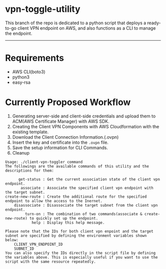 # vpn-toggle-utility

This branch of the repo is dedicated to a python script that deploys a ready-to-go client VPN endpoint on AWS, and also functions as a CLI to manage the endpoint. 

----------------------------------------------

# Requirements

- AWS CLI(boto3)
- python3
- easy-rsa

# Currently Proposed Workflow

1. Generating server-side and client-side credentials and upload them to ACM(AWS Certificate Manager) with AWS SDK.
1. Creating the Client VPN Components with AWS Cloudformation with the existing template.
1. Download the Client Connection Information.(.ovpn)
1. Insert the key and certificate into the  `.ovpn` file.
1. Save the setup information for CLI Commands.
1. Cleanup

```
Usage: ./client-vpn-toggler command
The followings are the available commands of this utility and the descriptions for them:
    
      get-status : Get the current association state of the client vpn endpoint. 
       associate : Associate the specified client vpn endpoint with the target subnet.
create-new-route : Create the additional route for the specified endpoint to allow the access to the Inernet.
    disassociate : Disassociate the target subnet from the client vpn endpoint.
         turn-on : The combination of two commands(associate & create-new-route) to quickly set up the endpoint.
            help : Display this help message.

Please note that the IDs for both client vpn enpoint and the target subnet are specified by defining the environment variables shown below:
    CLIENT_VPN_ENDPOINT_ID  
    SUBNET_ID
You can also specify the IDs directly in the script file by defining the variables above. This is especially useful if you want to use the script with the same resource repeatedly.
```
